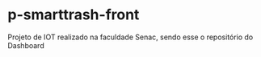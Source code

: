 # p-smarttrash-front
Projeto de IOT realizado na faculdade Senac, sendo esse o repositório do Dashboard
